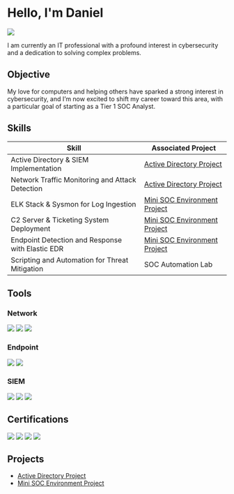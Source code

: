 # Hello, I'm Daniel
<a href="https://www.linkedin.com/in/daniel-thibodeaux/"><img src="https://img.shields.io/badge/-LinkedIn-0072b1?&style=for-the-badge&logo=linkedin&logoColor=white" /></a>

I am currently an IT professional with a profound interest in cybersecurity and a dedication to solving complex problems.

## Objective

My love for computers and helping others have sparked a strong interest in cybersecurity, and I’m now excited to shift my career toward this area, with a particular goal of starting as a Tier 1 SOC Analyst.

## Skills

| Skill                                         | Associated Project         |
|-----------------------------------------------|----------------------------|
| Active Directory & SIEM Implementation        | <a href="https://github.com/danielthibodeaux27/AD-Project/tree/main">Active Directory Project</a>|
| Network Traffic Monitoring and Attack Detection | <a href="https://github.com/danielthibodeaux27/AD-Project/tree/main">Active Directory Project</a>|
| ELK Stack & Sysmon for Log Ingestion         | <a href="https://github.com/danielthibodeaux27/Mini-SOC-Environment-Project/tree/main">Mini SOC Environment Project</a>|
| C2 Server & Ticketing System Deployment      | <a href="https://github.com/danielthibodeaux27/Mini-SOC-Environment-Project/tree/main">Mini SOC Environment Project</a>|
| Endpoint Detection and Response with Elastic EDR                   | <a href="https://github.com/danielthibodeaux27/Mini-SOC-Environment-Project/tree/main">Mini SOC Environment Project</a>|
| Scripting and Automation for Threat Mitigation | SOC Automation Lab|

## Tools

### Network
<div>
    <img src="https://img.shields.io/badge/-Wireshark-1679A7?&style=for-the-badge&logo=Wireshark&logoColor=white" />
    <img src="https://img.shields.io/badge/-Suricata-EF3B2D?&style=for-the-badge&logo=Suricata&logoColor=white" />
    <img src="https://img.shields.io/badge/-Snort-777BB4?&style=for-the-badge&logo=Zeek&logoColor=white" />
</div>

### Endpoint
<div>
    <img src="https://img.shields.io/badge/-Elastic_EDR-00A4EF?&style=for-the-badge&logo=Microsoft&logoColor=white" />
    <img src="https://img.shields.io/badge/-Velociraptor-4B275F?&style=for-the-badge&logo=Velociraptor&logoColor=white" />
</div>

### SIEM
<div>
    <img src="https://img.shields.io/badge/-Microsoft_Sentinel-0078D4?&style=for-the-badge&logo=Microsoft&logoColor=white" />
    <img src="https://img.shields.io/badge/-Splunk-000000?&style=for-the-badge&logo=Splunk&logoColor=white" />
    <img src="https://img.shields.io/badge/-Elastic-005571?&style=for-the-badge&logo=Elastic&logoColor=white" />
</div>

## Certifications
<div>
<img src="https://img.shields.io/badge/-Google%20Cybersecurity%20Certificate-4285F4?&style=for-the-badge&logo=Google&logoColor=white" />
<img src="https://img.shields.io/badge/-TryHackMe%20SOC%20Level%201%20Certificate-a3ea2a?&style=for-the-badge&logo=TryHackMe&logoColor=white" />
<img src="https://img.shields.io/badge/-TryHackMe%20Cyber%20Defense%20Certificate-343c42?&style=for-the-badge&logo=TryHackMe&logoColor=white" />
<img src="https://img.shields.io/badge/-Google%20IT%20Support%20Certificate-ff843d?&style=for-the-badge&logo=Google&logoColor=white" />
</div>

## Projects
- <a href="https://github.com/danielthibodeaux27/AD-Project/tree/main">Active Directory Project</a>
- <a href="https://github.com/danielthibodeaux27/Mini-SOC-Environment-Project">Mini SOC Environment Project</a>
